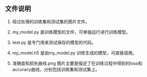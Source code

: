 ## 文件说明

1. 经过处理的训练集和测试集的图片文件。

2. my_model.py 是训练模型的文件，可单独运行进行训练模型。

3. test.py 是专门用来测试保存的模型的代码。

4. my_model.h5 是由my_model.py 训练生成的模型，可直接调用。

5. 准确度和损失曲线.png 图片主要是描述了在训练过程中得到的loss和accuracy曲线，分别包括训练集和测试集上。
